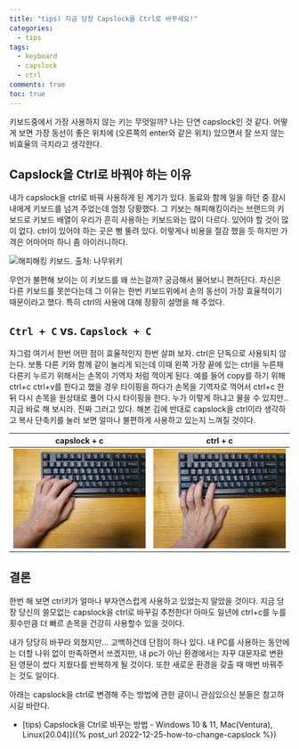 ```yaml
---
title: "tips) 지금 당장 Capslock을 Ctrl로 바꾸세요!"
categories:
  - tips
tags:
  - keyboard
  - capslock
  - ctrl
comments: true
toc: true
---
```


키보드중에서 가장 사용하지 않는 키는 무엇일까? 나는 단연 capslock인 것 같다. 어떻게 보면 가장 동선이 좋은 위치에 (오른쪽의 enter와 같은 위치) 있으면서 잘 쓰지 않는 비효율의 극치라고 생각한다.

## Capslock을 Ctrl로 바꿔야 하는 이유
내가 capslock을 ctrl로 바꿔 사용하게 된 계기가 있다. 동료와 함께 일을 하던 중 잠시 내에게 키보드를 넘겨 주었는데 엄청 당황했다. 그 키보는 해피해킹이라는 브랜드의 키보드로 키보드 배열이 우리가 흔히 사용하는 키보드와는 많이 다르다. 있어야 할 것이 많이 없다. ctrl이 있어야 하는 곳은 뻥 뚤려 있다. 이렇게나 비용을 절감 했을 듯 하지만 가격은 어마어마 하니 좀 아이러니하다.

![해피해킹 키보드. 출처: 나무위키](https://w.namu.la/s/bb55dfa08ca3323be10372c5d7c0eb831d26074b06058e307b9f6b4241cab279adec0ad72104015a908bcda95850a640122e37c6a2d0d326cabeec507e3962610ad9c7337f98d449fec32b24829ebbaa2591f2907e0f68f89f11809ad5b8e061)

무언가 불편해 보이는 이 키보드를 왜 쓰는걸까? 궁금해서 물어보니 편하단다. 자신은 다른 키보드를 못쓴다는데 그 이유는 한번 키보드위에서 손의 동선이 가장 효율적이기 때문이라고 했다. 특히 ctrl의 사용에 대해 장황히 설명을 해 주었다.

## `Ctrl + C` vs. `Capslock + C`
자그럼 여기서 한번 어떤 점이 효율적인지 한번 살펴 보자. ctrl은 단독으로 사용되지 않는다. 보통 다른 키와 함께 같이 눌리게 되는데 이때 왼쪽 가장 끝에 있는 ctrl을 누른채 다른키 누르기 위해서는 손목이 기역자 처럼 꺽이게 된다. 예를 들어 copy를 하기 위해 ctrl+c ctrl+v를 한다고 했을 경우 타이핑을 하다가 손목을 기역자로 꺽어서 ctrl+c 한뒤 다시 손목을 원상태로 풀어 다시 타이핑을 한다. 누가 이렇게 하냐고 물을 수 있지만.. 지금 바로 해 보시라. 진짜 그러고 있다. 해본 김에 반대로 capslock을 ctrl이라 생각하고 복사 단축키를 눌러 보면 얼마나 불편하게 사용하고 있는지 느껴질 것이다.

<style>
table th:first-of-type {
    width: 50%;
}
table th:nth-of-type(2) {
    width: 50%;
}
</style>

|capslock + c |ctrl + c|
|:---:|:---:|
|![](/assets/images/SE-1cab4793-70ad-462c-bc51-a78ecb470899.jpg)|![](/assets/images/SE-deabbee8-841a-4e7e-8e46-e5f3e4e23ca4.jpg)|


## 결론
한번 해 보면 ctrl키가 얼마나 부자연스럽게 사용하고 있었는지 알았을 것이다. 지금 당장 당신의 쓸모없는 capslock을 ctrl로 바꾸길 추천한다! 아마도 일년에 ctrl+c를 누를 횟수만큼 더 빠르 손목을 건강히 사용할수 있을 것이다.

내가 당당히 바꾸라 외쳤지만... 고백하건데 단점이 하나 있다. 내 PC를 사용하는 동안에는 더할 나위 없이 만족하면서 쓰겠지만, 내 pc가 아닌 환경에서는 자꾸 대문자로 변환된 영문이 썼다 지웠다를 반복하게 될 것이다. 또한 새로운 환경을 갖출 때 매번 바꿔주는 것도 일이다.

아래는 capslock을 ctrl로 변경해 주는 방법에 관한 글이니 관심있으신 분들은 참고하시길 바란다.


- [tips) Capslock을 Ctrl로 바꾸는 방법 - Windows 10 & 11, Mac(Ventura), Linux(20.04)]({% post_url 2022-12-25-how-to-change-capslock %})
